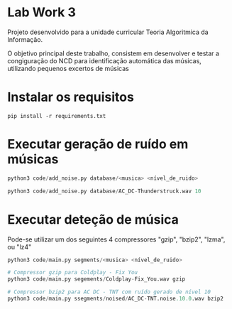 # Lab Work 3

Projeto desenvolvido para a unidade curricular Teoria Algoritmica da Informação.

O objetivo principal deste trabalho, consistem em desenvolver e testar a congiguração do NCD para identificação automática das músicas, utilizando pequenos excertos de músicas


# Instalar os requisitos
```
pip install -r requirements.txt
```

# Executar geração de ruído em músicas
```python
python3 code/add_noise.py database/<musica> <nível_de_ruido>

python3 code/add_noise.py database/AC_DC-Thunderstruck.wav 10
```


# Executar deteção de música
Pode-se utilizar um dos seguintes 4 compressores "gzip", "bzip2", "lzma", ou "lz4"
```python
python3 code/main.py segments/<musica> <nível_de_ruido>

# Compressor gzip para Coldplay - Fix You
python3 code/main.py segements/Coldplay-Fix_You.wav gzip

# Compressor bzip2 para AC DC - TNT com ruído gerado de nível 10
python3 code/main.py ssegments/noised/AC_DC-TNT.noise.10.0.wav bzip2

```